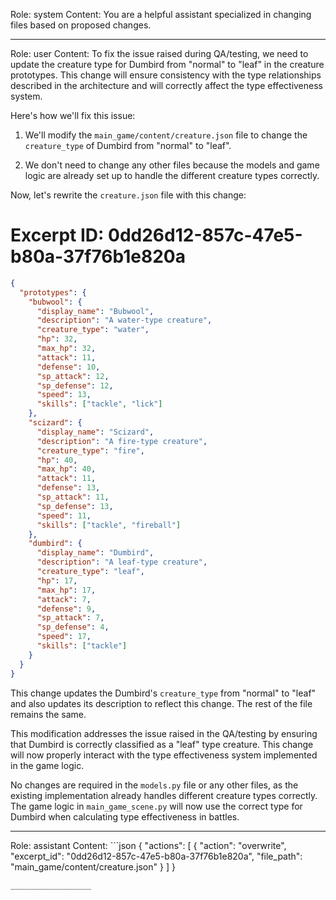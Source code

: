 Role: system
Content: You are a helpful assistant specialized in changing files based on proposed changes.
__________________
Role: user
Content: To fix the issue raised during QA/testing, we need to update the creature type for Dumbird from "normal" to "leaf" in the creature prototypes. This change will ensure consistency with the type relationships described in the architecture and will correctly affect the type effectiveness system.

Here's how we'll fix this issue:

1. We'll modify the `main_game/content/creature.json` file to change the `creature_type` of Dumbird from "normal" to "leaf".

2. We don't need to change any other files because the models and game logic are already set up to handle the different creature types correctly.

Now, let's rewrite the `creature.json` file with this change:

# Excerpt ID: 0dd26d12-857c-47e5-b80a-37f76b1e820a
```json main_game/content/creature.json
{
  "prototypes": {
    "bubwool": {
      "display_name": "Bubwool",
      "description": "A water-type creature",
      "creature_type": "water",
      "hp": 32,
      "max_hp": 32,
      "attack": 11,
      "defense": 10,
      "sp_attack": 12,
      "sp_defense": 12,
      "speed": 13,
      "skills": ["tackle", "lick"]
    },
    "scizard": {
      "display_name": "Scizard",
      "description": "A fire-type creature",
      "creature_type": "fire",
      "hp": 40,
      "max_hp": 40,
      "attack": 11,
      "defense": 13,
      "sp_attack": 11,
      "sp_defense": 13,
      "speed": 11,
      "skills": ["tackle", "fireball"]
    },
    "dumbird": {
      "display_name": "Dumbird",
      "description": "A leaf-type creature",
      "creature_type": "leaf",
      "hp": 17,
      "max_hp": 17,
      "attack": 7,
      "defense": 9,
      "sp_attack": 7,
      "sp_defense": 4,
      "speed": 17,
      "skills": ["tackle"]
    }
  }
}
```

This change updates the Dumbird's `creature_type` from "normal" to "leaf" and also updates its description to reflect this change. The rest of the file remains the same.

This modification addresses the issue raised in the QA/testing by ensuring that Dumbird is correctly classified as a "leaf" type creature. This change will now properly interact with the type effectiveness system implemented in the game logic.

No changes are required in the `models.py` file or any other files, as the existing implementation already handles different creature types correctly. The game logic in `main_game_scene.py` will now use the correct type for Dumbird when calculating type effectiveness in battles.
__________________
Role: assistant
Content: ```json
{
  "actions": [
    {
      "action": "overwrite",
      "excerpt_id": "0dd26d12-857c-47e5-b80a-37f76b1e820a",
      "file_path": "main_game/content/creature.json"
    }
  ]
}
```
__________________
